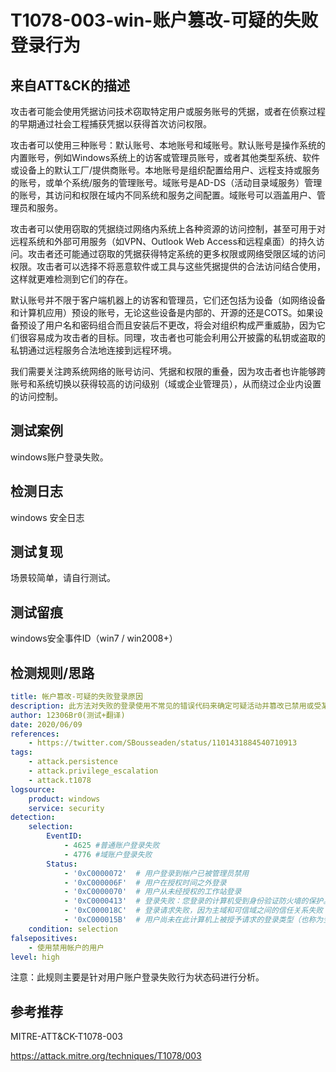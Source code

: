 # T1078-003-win-账户篡改-可疑的失败登录行为

## 来自ATT&CK的描述

攻击者可能会使用凭据访问技术窃取特定用户或服务账号的凭据，或者在侦察过程的早期通过社会工程捕获凭据以获得首次访问权限。

攻击者可以使用三种账号：默认账号、本地账号和域账号。默认账号是操作系统的内置账号，例如Windows系统上的访客或管理员账号，或者其他类型系统、软件或设备上的默认工厂/提供商账号。本地账号是组织配置给用户、远程支持或服务的账号，或单个系统/服务的管理账号。域账号是AD-DS（活动目录域服务）管理的账号，其访问和权限在域内不同系统和服务之间配置。域账号可以涵盖用户、管理员和服务。

攻击者可以使用窃取的凭据绕过网络内系统上各种资源的访问控制，甚至可用于对远程系统和外部可用服务（如VPN、Outlook Web Access和远程桌面）的持久访问。攻击者还可能通过窃取的凭据获得特定系统的更多权限或网络受限区域的访问权限。攻击者可以选择不将恶意软件或工具与这些凭据提供的合法访问结合使用，这样就更难检测到它们的存在。

默认账号并不限于客户端机器上的访客和管理员，它们还包括为设备（如网络设备和计算机应用）预设的账号，无论这些设备是内部的、开源的还是COTS。如果设备预设了用户名和密码组合而且安装后不更改，将会对组织构成严重威胁，因为它们很容易成为攻击者的目标。同理，攻击者也可能会利用公开披露的私钥或盗取的私钥通过远程服务合法地连接到远程环境。

我们需要关注跨系统网络的账号访问、凭据和权限的重叠，因为攻击者也许能够跨账号和系统切换以获得较高的访问级别（域或企业管理员），从而绕过企业内设置的访问控制。

## 测试案例

windows账户登录失败。

## 检测日志

windows 安全日志

## 测试复现

场景较简单，请自行测试。

## 测试留痕

windows安全事件ID（win7 / win2008+）

## 检测规则/思路

```yml
title: 帐户篡改-可疑的失败登录原因
description: 此方法对失败的登录使用不常见的错误代码来确定可疑活动并篡改已禁用或受某种方式限制的帐户。
author: 12306Br0(测试+翻译)
date: 2020/06/09
references:
    - https://twitter.com/SBousseaden/status/1101431884540710913
tags:
    - attack.persistence
    - attack.privilege_escalation
    - attack.t1078
logsource:
    product: windows
    service: security
detection:
    selection:
        EventID:
            - 4625 #普通账户登录失败
            - 4776 #域账户登录失败
        Status:
            - '0xC0000072'  # 用户登录到帐户已被管理员禁用
            - '0xC000006F'  # 用户在授权时间之外登录
            - '0xC0000070'  # 用户从未经授权的工作站登录
            - '0xC0000413'  # 登录失败：您登录的计算机受到身份验证防火墙的保护。 指定的帐户不允许对计算机进行身份验证
            - '0xC000018C'  # 登录请求失败，因为主域和可信域之间的信任关系失败
            - '0xC000015B'  # 用户尚未在此计算机上被授予请求的登录类型（也称为登录权限）
    condition: selection
falsepositives:
    - 使用禁用帐户的用户
level: high
```

注意：此规则主要是针对用户账户登录失败行为状态码进行分析。

## 参考推荐

MITRE-ATT&CK-T1078-003

<https://attack.mitre.org/techniques/T1078/003>
